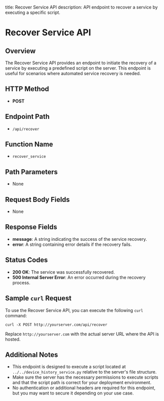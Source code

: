 title: Recover Service API
description: API endpoint to recover a service by executing a specific script.

# Recover Service API

## Overview

The Recover Service API provides an endpoint to initiate the recovery of a service by executing a predefined script on the server. This endpoint is useful for scenarios where automated service recovery is needed.

## HTTP Method

- **POST**

## Endpoint Path

- `/api/recover`

## Function Name

- `recover_service`

## Path Parameters

- None

## Request Body Fields

- None

## Response Fields

- **message**: A string indicating the success of the service recovery.
- **error**: A string containing error details if the recovery fails.

## Status Codes

- **200 OK**: The service was successfully recovered.
- **500 Internal Server Error**: An error occurred during the recovery process.

## Sample `curl` Request

To use the Recover Service API, you can execute the following `curl` command:

```
curl -X POST http://yourserver.com/api/recover
```

Replace `http://yourserver.com` with the actual server URL where the API is hosted.

## Additional Notes

- This endpoint is designed to execute a script located at `../../device_history_service.py` relative to the server's file structure.
- Make sure the server has the necessary permissions to execute scripts and that the script path is correct for your deployment environment.
- No authentication or additional headers are required for this endpoint, but you may want to secure it depending on your use case.